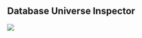 ## Database Universe Inspector

<img src="https://raw.githubusercontent.com/database_universe/database_universe/main/.github/assets/isar-inspector.png?sanitize=true">
